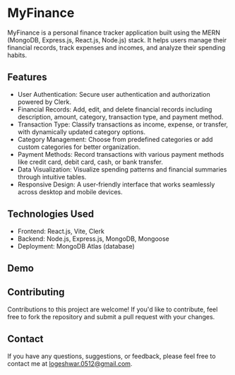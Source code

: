 # MyFinance

MyFinance is a personal finance tracker application built using the MERN (MongoDB, Express.js, React.js, Node.js) stack. It helps users manage their financial records, track expenses and incomes, and analyze their spending habits.

## Features

- User Authentication: Secure user authentication and authorization powered by Clerk.
- Financial Records: Add, edit, and delete financial records including description, amount, category, transaction type, and payment method.
- Transaction Type: Classify transactions as income, expense, or transfer, with dynamically updated category options.
- Category Management: Choose from predefined categories or add custom categories for better organization.
- Payment Methods: Record transactions with various payment methods like credit card, debit card, cash, or bank transfer.
- Data Visualization: Visualize spending patterns and financial summaries through intuitive tables.
- Responsive Design: A user-friendly interface that works seamlessly across desktop and mobile devices.

## Technologies Used

- Frontend: React.js, Vite, Clerk
- Backend: Node.js, Express.js, MongoDB, Mongoose
- Deployment: MongoDB Atlas (database)

## Demo

## Contributing

Contributions to this project are welcome! If you'd like to contribute, feel free to fork the repository and submit a pull request with your changes.

## Contact

If you have any questions, suggestions, or feedback, please feel free to contact me at logeshwar.0512@gmail.com.